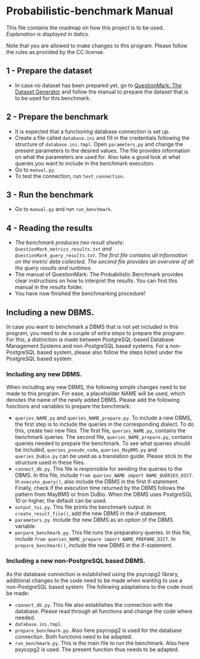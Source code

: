 # Probabilistic-benchmark Manual

This file contains the roadmap on how this project is to be used. 
_Explanation is displayed in italics_. 

Note that you are allowed to make changes to this program. 
Please follow the rules as provided by the CC license. 

## 1 - Prepare the dataset
- In case no dataset has been prepared yet, go to 
[QuestionMark: The Dataset Generator](https://gitlab.utwente.nl/s1981951/prob-matcher) and follow the manual to 
prepare the dataset that is to be used for this benchmark.

## 2 - Prepare the benchmark
- It is expected that a functioning database connection is set up.
- Create a file called ```database.ini``` and fill in the credentials following the structure of ```database.ini.tmpl```.
Open ```parameters.py``` and change the present parameters to the desired values. The file provides information on what the parameters are used for. 
Also take a good look at what queries you want to include in the benchmark execution.
- Go to ```manual.py```.
- To test the connection, run ```test_connection```.

## 3 - Run the benchmark
- Go to ```manual.py``` and run ```run_benchmark```.

## 4 - Reading the results
- _The benchmark produces two result sheets: ```QuestionMark_metrics_results.txt``` and ```QuestionMark_query_results.txt```. The first file contains all information on the metric data collected. The second file provides an overview of all the query results and runtimes._
- The manual of QuestionMark: The Probabilistic Benchmark provides clear instructions on how to interpret the results. You can find this manual in the results folder.
- You have now finished the benchmarking procedure!

## Including a new DBMS.
In case you want to benchmark a DBMS that is not yet included in this program,
you need to de a couple of extra steps to prepare the program. For this, a distinction
is made between PostgreSQL-based Database Management Systems and non-PostgreSQL based
systems. For a non-PostgreSQL based system, please also follow the steps listed under 
the PostgreSQL based system.

### Including any new DBMS.
When including any new DBMS, the following simple changes need to be
made to this program. For ease, a placeholder NAME will be used, which 
denotes the name of the newly added DBMS. Please add the following 
functions and variables to prepare the benchmark:
- ```queries_NAME.py``` and ```queries_NAME_prepare.py```. To include a new DBMS, the first step is to include the queries in the corresponding dialect. To do this, create two new files. The first file, ```queries_NAME.py```, contains the benchmark queries. The second file, ```queries_NAME_prepare.py```, contains queries needed to prepare the benchmark. To see what queries should be included, ```queries_pseudo_code```, ```queries_MayBMS.py``` and ```queries_DuBio.py``` can be used as a translation guide. Please stick to the structure used in these files.
- ```connect_db.py```. This file is responsible for sending the queries to the DBMS. In this file, include ```from queries_NAME import NAME_QUERIES_DICT```. In ```execute_query()```, also include the DBMS in the first if-statement. Finally, check if the execution time returned by the DBMS follows the pattern from MayBMS or from DuBio. When the DBMS uses PostgreSQL 10 or higher, the default can be used.
- ```output_tui.py```. This file prints the benchmark output. In ```create_result_file()```, add the new DBMS in the if-statement. 
- ```parameters.py```. Include the new DBMS as an option of the DBMS variable.
- ```perpare_benchmark.py```. This file runs the preparatory queries. In this file, include ```from queries_NAME_prepare import NAME_PREPARE_DICT```. In ```prepare_benchmark()```, include the new DBMS in the if-statement. 

### Including a new non-PostgreSQL based DBMS. 
As the database connection is established using the psycopg2 library, 
additional changes to the code need to be made when wanting to use a 
non-PostgreSQL based system. The following adaptations to the code 
must be made:
- ```connect_db.py```. This file also establishes the connection with the database. Please read through all functions and change the code where needed. 
- ```database.ini.tmpl```.
- ```prepare_benchmark.py```. Also here psycopg2 is used for the database connection. Both functions need to be adapted.
- ```run_benchmark.py```. This is the main file to run the benchmark. Also here psycopg2 is used. The present function thus needs to be adapted.
